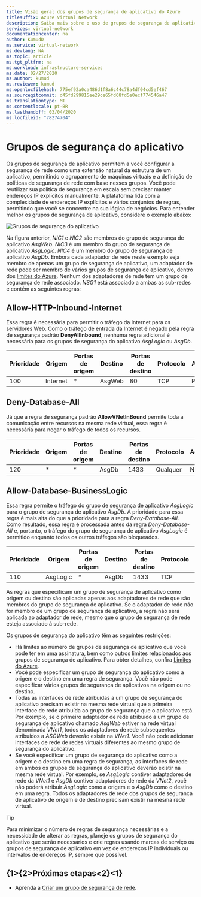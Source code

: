 ```yaml
---
title: Visão geral dos grupos de segurança de aplicativo do Azure
titlesuffix: Azure Virtual Network
description: Saiba mais sobre o uso de grupos de segurança de aplicativo.
services: virtual-network
documentationcenter: na
author: KumudD
ms.service: virtual-network
ms.devlang: NA
ms.topic: article
ms.tgt_pltfrm: na
ms.workload: infrastructure-services
ms.date: 02/27/2020
ms.author: kumud
ms.reviewer: kumud
ms.openlocfilehash: 775ef92a0ca486d1f8a6c44c78a4df04cd5ef467
ms.sourcegitcommit: d45fd299815ee29ce65fd68fd5e0ecf774546a47
ms.translationtype: MT
ms.contentlocale: pt-BR
ms.lasthandoff: 03/04/2020
ms.locfileid: "78274704"
---
```

# <a name="application-security-groups"></a>Grupos de segurança do aplicativo

Os grupos de segurança de aplicativo permitem a você configurar a segurança de rede como uma extensão natural da estrutura de um aplicativo, permitindo o agrupamento de máquinas virtuais e a definição de políticas de segurança de rede com base nesses grupos. Você pode reutilizar sua política de segurança em escala sem precisar manter endereços IP explícitos manualmente. A plataforma lida com a complexidade de endereços IP explícitos e vários conjuntos de regras, permitindo que você se concentre na sua lógica de negócios. Para entender melhor os grupos de segurança de aplicativo, considere o exemplo abaixo:

![Grupos de segurança do aplicativo](./media/security-groups/application-security-groups.png)

Na figura anterior, *NIC1* e *NIC2* são membros do grupo de segurança de aplicativo *AsgWeb*. *NIC3* é um membro do grupo de segurança de aplicativo *AsgLogic*. *NIC4* é um membro do grupo de segurança de aplicativo *AsgDb*. Embora cada adaptador de rede neste exemplo seja membro de apenas um grupo de segurança de aplicativo, um adaptador de rede pode ser membro de vários grupos de segurança de aplicativo, dentro dos [limites do Azure](../azure-resource-manager/management/azure-subscription-service-limits.md?toc=%2fazure%2fvirtual-network%2ftoc.json#azure-resource-manager-virtual-networking-limits). Nenhum dos adaptadores de rede tem um grupo de segurança de rede associado. *NSG1* está associado a ambas as sub-redes e contém as seguintes regras:

## <a name="allow-http-inbound-internet"></a>Allow-HTTP-Inbound-Internet

Essa regra é necessária para permitir o tráfego da Internet para os servidores Web. Como o tráfego de entrada da Internet é negado pela regra de segurança padrão **DenyAllInbound**, nenhuma regra adicional é necessária para os grupos de segurança do aplicativo *AsgLogic* ou *AsgDb*.

|Prioridade|Origem|Portas de origem| Destino | Portas de destino | Protocolo | Acesso |
|---|---|---|---|---|---|---|
| 100 | Internet | * | AsgWeb | 80 | TCP | Permitir |

## <a name="deny-database-all"></a>Deny-Database-All

Já que a regra de segurança padrão **AllowVNetInBound** permite toda a comunicação entre recursos na mesma rede virtual, essa regra é necessária para negar o tráfego de todos os recursos.

|Prioridade|Origem|Portas de origem| Destino | Portas de destino | Protocolo | Acesso |
|---|---|---|---|---|---|---|
| 120 | * | * | AsgDb | 1433 | Qualquer | Negar |

## <a name="allow-database-businesslogic"></a>Allow-Database-BusinessLogic

Essa regra permite o tráfego do grupo de segurança de aplicativo *AsgLogic* para o grupo de segurança de aplicativo *AsgDb*. A prioridade para essa regra é mais alta do que a prioridade para a regra *Deny-Database-All*. Como resultado, essa regra é processada antes da regra *Deny-Database-All* e, portanto, o tráfego do grupo de segurança de aplicativo *AsgLogic* é permitido enquanto todos os outros tráfegos são bloqueados.

|Prioridade|Origem|Portas de origem| Destino | Portas de destino | Protocolo | Acesso |
|---|---|---|---|---|---|---|
| 110 | AsgLogic | * | AsgDb | 1433 | TCP | Permitir |

As regras que especificam um grupo de segurança de aplicativo como origem ou destino são aplicadas apenas aos adaptadores de rede que são membros do grupo de segurança de aplicativo. Se o adaptador de rede não for membro de um grupo de segurança de aplicativo, a regra não será aplicada ao adaptador de rede, mesmo que o grupo de segurança de rede esteja associado à sub-rede.

Os grupos de segurança do aplicativo têm as seguintes restrições:

-    Há limites ao número de grupos de segurança de aplicativo que você pode ter em uma assinatura, bem como outros limites relacionados aos grupos de segurança de aplicativo. Para obter detalhes, confira [Limites do Azure](../azure-resource-manager/management/azure-subscription-service-limits.md?toc=%2fazure%2fvirtual-network%2ftoc.json#azure-resource-manager-virtual-networking-limits).
- Você pode especificar um grupo de segurança do aplicativo como a origem e o destino em uma regra de segurança. Você não pode especificar vários grupos de segurança de aplicativos na origem ou no destino.
- Todas as interfaces de rede atribuídas a um grupo de segurança do aplicativo precisam existir na mesma rede virtual que a primeira interface de rede atribuída ao grupo de segurança que o aplicativo está. Por exemplo, se o primeiro adaptador de rede atribuído a um grupo de segurança de aplicativo chamado *AsgWeb* estiver na rede virtual denominada *VNet1*, todos os adaptadores de rede subsequentes atribuídos a *ASGWeb* deverão existir na *VNet1*. Você não pode adicionar interfaces de rede de redes virtuais diferentes ao mesmo grupo de segurança do aplicativo.
- Se você especificar um grupo de segurança do aplicativo como a origem e o destino em uma regra de segurança, as interfaces de rede em ambos os grupos de segurança do aplicativo deverão existir na mesma rede virtual. Por exemplo, se *AsgLogic* contiver adaptadores de rede da *VNet1* e *AsgDb* contiver adaptadores de rede da *VNet2*, você não poderá atribuir *AsgLogic* como a origem e o *AsgDb* como o destino em uma regra. Todos os adaptadores de rede dos grupos de segurança de aplicativo de origem e de destino precisam existir na mesma rede virtual.

> [!TIP]
> Para minimizar o número de regras de segurança necessárias e a necessidade de alterar as regras, planeje os grupos de segurança do aplicativo que serão necessários e crie regras usando marcas de serviço ou grupos de segurança de aplicativo em vez de endereços IP individuais ou intervalos de endereços IP, sempre que possível.

## <a name="next-steps"></a>{1&gt;{2&gt;Próximas etapas&lt;2}&lt;1}

* Aprenda a [Criar um grupo de segurança de rede](tutorial-filter-network-traffic.md).

